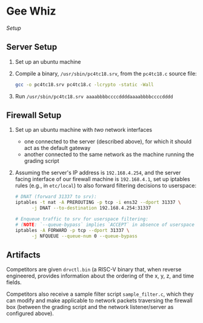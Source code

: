 # Gee Whiz 

_Setup_

## Server Setup

1. Set up an ubuntu machine

2. Compile a binary, `/usr/sbin/pc4tc18.srv`, from the `pc4tc18.c` source file:

   ```bash
   gcc -o pc4tc18.srv pc4tc18.c -lcrypto -static -Wall
   ```

3. Run `/usr/sbin/pc4tc18.srv aaaabbbbccccddddaaaabbbbccccdddd`

## Firewall Setup

1. Set up an ubuntu machine with *two* network interfaces
   - one connected to the server (described above), for which it should act
     as the default gateway
   - another connected to the same network as the machine running the grading
     script

2. Assuming the server's IP address is `192.168.4.254`, and the server facing
   interface of our firewall machine is `192.168.4.1`, set up iptables rules
   (e.g., in `etc/local`) to also forward filtering decisions to userspace:

   ```bash
   # DNAT (forward 31337 to srv):
   iptables -t nat -A PREROUTING -p tcp -i ens32 --dport 31337 \
         -j DNAT --to-destination 192.168.4.254:31337

   # Enqueue traffic to srv for userspace filtering:
   # (NOTE: `--queue-bypass` implies `ACCEPT` in absence of userspace filter)
   iptables -A FORWARD -p tcp --dport 31337 \
         -j NFQUEUE --queue-num 0 --queue-bypass
   ```

## Artifacts

Competitors are given `drvctl.bin` (a RISC-V binary that, when reverse
engineered, provides information about the ordering of the x, y, z, and time
fields.

Competitors also receive a sample filter script `sample_filter.c`, which they
can modify and make applicable to network packets traversing the firewall box
(between the grading script and the network listener/server as configured
above).
